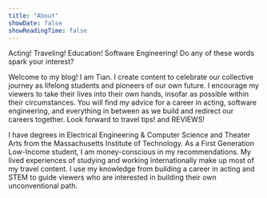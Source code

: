 ```yaml
---
title: "About"
showDate: false
showReadingTime: false
---
```


Acting! Traveling! Education! Software Engineering! Do any of these words spark your interest?

Welcome to my blog! I am Tian. I create content to celebrate our collective journey as lifelong students and pioneers of our own future. I encourage my viewers to take their lives into their own hands, insofar as possible within their circumstances. You will find my advice for a career in acting, software engineering, and everything in between as we build and redirect our careers together. Look forward to travel tips! and REVIEWS!

I have degrees in Electrical Engineering & Computer Science and Theater Arts from the Massachusetts Institute of Technology. As a First Generation Low-Income student, I am money-conscious in my recommendations. My lived experiences of studying and working internationally make up most of my travel content. I use my knowledge from building a career in acting and STEM to guide viewers who are interested in building their own unconventional path.

